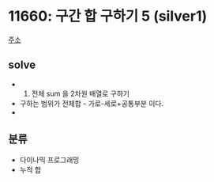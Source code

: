 # 11660: 구간 합 구하기 5 (silver1)
[주소](https://www.acmicpc.net/problem/11660)

## solve
- 1. 전체 sum 을 2차원 배열로 구하기
- 구하는 범위가 전체합 - 가로-세로+공통부분 이다.
- 

## 분류
- 다이나믹 프로그래밍
- 누적 합